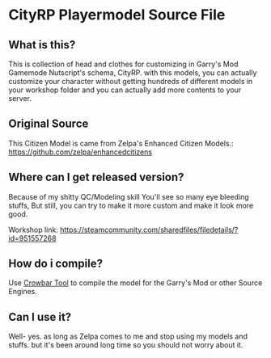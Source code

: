 
# CityRP Playermodel Source File
## What is this?
This is collection of head and clothes for customizing in Garry's Mod Gamemode Nutscript's schema, CityRP. with this models, you can actually customize your character without getting hundreds of different models in your workshop folder and you can actually add more contents to your server.

## Original Source
This Citizen Model is came from Zelpa's Enhanced Citizen Models.: https://github.com/zelpa/enhancedcitizens

## Where can I get released version?
Because of my shitty QC/Modeling skill You'll see so many eye bleeding stuffs, But still, you can try to make it more custom and make it look more good.

Workshop link: https://steamcommunity.com/sharedfiles/filedetails/?id=951557268

## How do i compile? 
Use [Crowbar Tool](https://steamcommunity.com/groups/CrowbarTool) to compile the model for the Garry's Mod or other Source Engines. 

## Can I use it?
Well- yes. as long as Zelpa comes to me and stop using my models and stuffs. but it's been around long time so you should not worry about it.
